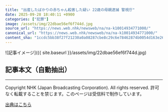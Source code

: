 ```yaml
---
title: "出産したばかりの赤ちゃん殺害した疑い 22歳の母親逮捕 警視庁"
date: 2025-09-28 18:40:11 +0900
categories: ["犯罪"]
image: /assets/img/22dbae56ef6f744d.jpg
source_url: "https://news.web.nhk/newsweb/na/na-k10014934771000/"
canonical_url: "https://news.web.nhk/newsweb/na/na-k10014934771000/"
content_sha: "1ccdc5bb38f27f21230a0a08287cbe8c29c6e78462874b0054d163e26d61c100"
---
```


![記事イメージ]({{ site.baseurl }}/assets/img/22dbae56ef6f744d.jpg)

## 記事本文（自動抽出）
<div><div class="_13tndsj2"><nav aria-label="フッターサイトナビゲーション" class="_13tndsj4"></nav><hr class="esl7kn2s esl7kn1l esl7kn1n _14xli2ae"><p class="esl7kn2s esl7kn1m esl7kn1o _1yvk0f68 _1lugom81">Copyright NHK (Japan Broadcasting Corporation). All rights reserved. 許可なく転載することを禁じます。このページは受信料で制作しています。</p></div></div>

[出典はこちら](https://news.web.nhk/newsweb/na/na-k10014934771000/)
